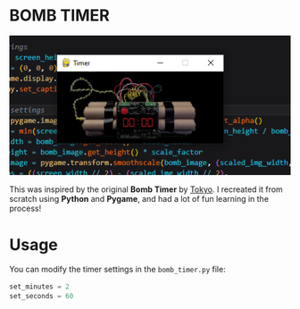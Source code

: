# **BOMB TIMER**

![Screenshot](assets/images/Screenshot.png)


This was inspired by the original **Bomb Timer** by [Tokyo](https://github.com/livinamuk/BombTimer). I recreated it from scratch using **Python** and **Pygame**, and had a lot of fun learning in the process!

# **Usage**

You can modify the timer settings in the `bomb_timer.py` file:

```python
set_minutes = 2
set_seconds = 60